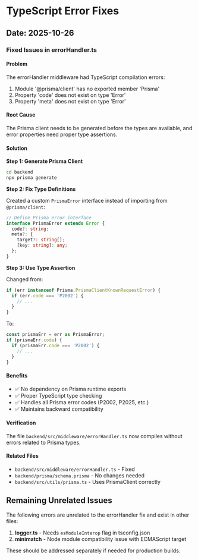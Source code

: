 # TypeScript Error Fixes

## Date: 2025-10-26

### Fixed Issues in errorHandler.ts

#### Problem
The errorHandler middleware had TypeScript compilation errors:
1. Module '@prisma/client' has no exported member 'Prisma'
2. Property 'code' does not exist on type 'Error'
3. Property 'meta' does not exist on type 'Error'

#### Root Cause
The Prisma client needs to be generated before the types are available, and error properties need proper type assertions.

#### Solution

**Step 1: Generate Prisma Client**
```bash
cd backend
npx prisma generate
```

**Step 2: Fix Type Definitions**

Created a custom `PrismaError` interface instead of importing from `@prisma/client`:

```typescript
// Define Prisma error interface
interface PrismaError extends Error {
  code?: string;
  meta?: {
    target?: string[];
    [key: string]: any;
  };
}
```

**Step 3: Use Type Assertion**

Changed from:
```typescript
if (err instanceof Prisma.PrismaClientKnownRequestError) {
  if (err.code === 'P2002') {
    // ...
  }
}
```

To:
```typescript
const prismaErr = err as PrismaError;
if (prismaErr.code) {
  if (prismaErr.code === 'P2002') {
    // ...
  }
}
```

#### Benefits
- ✅ No dependency on Prisma runtime exports
- ✅ Proper TypeScript type checking
- ✅ Handles all Prisma error codes (P2002, P2025, etc.)
- ✅ Maintains backward compatibility

#### Verification
The file `backend/src/middleware/errorHandler.ts` now compiles without errors related to Prisma types.

#### Related Files
- `backend/src/middleware/errorHandler.ts` - Fixed
- `backend/prisma/schema.prisma` - No changes needed
- `backend/src/utils/prisma.ts` - Uses PrismaClient correctly

## Remaining Unrelated Issues

The following errors are unrelated to the errorHandler fix and exist in other files:

1. **logger.ts** - Needs `esModuleInterop` flag in tsconfig.json
2. **minimatch** - Node module compatibility issue with ECMAScript target

These should be addressed separately if needed for production builds.
